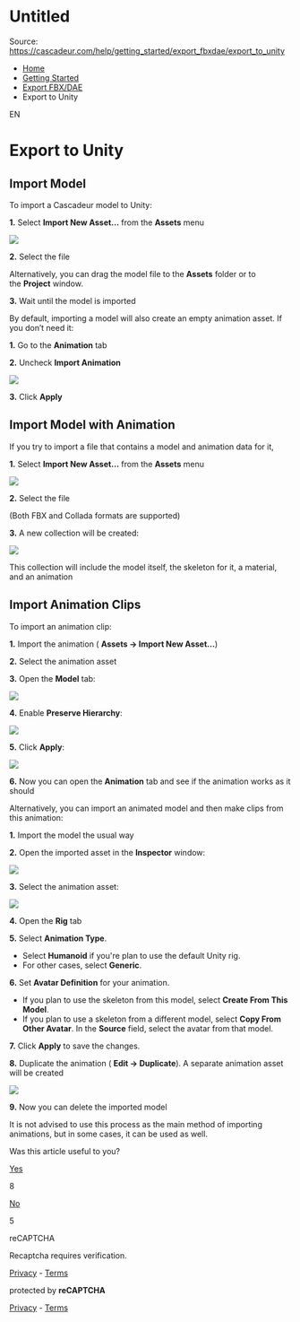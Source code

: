 # Untitled

Source: https://cascadeur.com/help/getting_started/export_fbxdae/export_to_unity

- [Home](https://cascadeur.com/help)
- [Getting Started](https://cascadeur.com/help/getting_started)
- [Export FBX/DAE](https://cascadeur.com/help/getting_started/export_fbxdae)
- Export to Unity

EN

# Export to Unity

## Import Model

To import a Cascadeur model to Unity:

**1.** Select **Import New Asset…** from the **Assets** menu

![](https://cascadeur.com/images/category/2020/10/23/386a79b7941f0054665e8c6452efcf4e.png)

**2.** Select the file

Alternatively, you can drag the model file to the **Assets** folder or to the **Project** window.

**3.** Wait until the model is imported

By default, importing a model will also create an empty animation asset. If you don’t need it:

**1.** Go to the **Animation** tab

**2.** Uncheck **Import Animation**

![](https://cascadeur.com/images/category/2020/10/23/122bbb82c7dfdf9d11009ae2017c3fbe.png)

**3.** Click **Apply**

## Import Model with Animation

If you try to import a file that contains a model and animation data for it,

**1.** Select **Import New Asset…** from the **Assets** menu

![](https://cascadeur.com/images/category/2020/10/23/386a79b7941f0054665e8c6452efcf4e.png)

**2.** Select the file

(Both FBX and Collada formats are supported)

**3.** A new collection will be created:

![](https://cascadeur.com/images/category/2020/10/23/478671b042f5e83c1acf9227cd149b52.png)

This collection will include the model itself, the skeleton for it, a material, and an animation

## Import Animation Clips

To import an animation clip:

**1.** Import the animation ( **Assets → Import New Asset…**)

**2.** Select the animation asset

**3.** Open the **Model** tab:

![](https://cascadeur.com/images/category/2020/10/23/6a35a813229df48d8e8a769b2c6e10ee.png)

**4.** Enable **Preserve Hierarchy**:

![](https://cascadeur.com/images/category/2020/10/23/0bbff20ae1cd6dfea2c5bbc6f3a1b882.png)

**5.** Click **Apply**:

![](https://cascadeur.com/images/category/2020/10/23/275c3ab7c12a9bd12dda4b0fb95f28ac.png)

**6.** Now you can open the **Animation** tab and see if the animation works as it should

Alternatively, you can import an animated model and then make clips from this animation:

**1.** Import the model the usual way

**2.** Open the imported asset in the **Inspector** window:

![](https://cascadeur.com/images/category/2020/10/23/004e857be6d30e7823cfc741e5243077.gif)

**3.** Select the animation asset:

![](https://cascadeur.com/images/category/2020/10/23/3d2d1ee1bef1f97df3ec824568e9cbaa.png)

**4.** Open the **Rig** tab

**5.** Select **Animation Type**.

- Select **Humanoid** if you're plan to use the default Unity rig.
- For other cases, select **Generic**.

**6.** Set **Avatar Definition** for your animation.

- If you plan to use the skeleton from this model, select **Create From This Model**.
- If you plan to use a skeleton from a different model, select **Copy From Other Avatar**. In the **Source** field, select the avatar from that model.

**7.** Click **Apply** to save the changes.

**8.** Duplicate the animation ( **Edit → Duplicate**). A separate animation asset will be created

![](https://cascadeur.com/images/category/2020/10/23/a670dd834dbd4a2c11e38b2e9cecc5ba.png)

**9.** Now you can delete the imported model

It is not advised to use this process as the main method of importing animations, but in some cases, it can be used as well.

Was this article useful to you?

[Yes](https://cascadeur.com/help/rest/add-mark "Yes")

8

[No](https://cascadeur.com/help/rest/add-mark "No")

5

reCAPTCHA

Recaptcha requires verification.

[Privacy](https://www.google.com/intl/en/policies/privacy/) \- [Terms](https://www.google.com/intl/en/policies/terms/)

protected by **reCAPTCHA**

[Privacy](https://www.google.com/intl/en/policies/privacy/) \- [Terms](https://www.google.com/intl/en/policies/terms/)